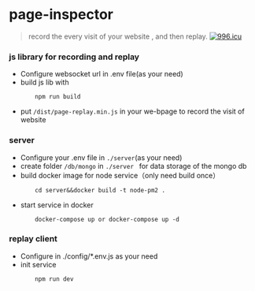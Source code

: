 # page-inspector

> record the every visit of your website , and then replay.
[![996.icu](https://img.shields.io/badge/link-996.icu-red.svg)](https://996.icu)

### js library for recording and replay

- Configure websocket url in .env file(as your need)
- build js lib with 
    ```
        npm run build
    ```
- put `/dist/page-replay.min.js` in your we-bpage to record the visit of website
### server

- Configure your .env file in `./server`(as your need)
- create folder `/db/mongo` in `./server ` for data storage of the mongo db 
- build docker image for node service（only need build once）
    ```
        cd server&&docker build -t node-pm2 .
    ```
- start service in docker
    ```
        docker-compose up or docker-compose up -d 
    ```

### replay client

- Configure in ./config/*.env.js as your need
- init service
    ```
        npm run dev
    ```
